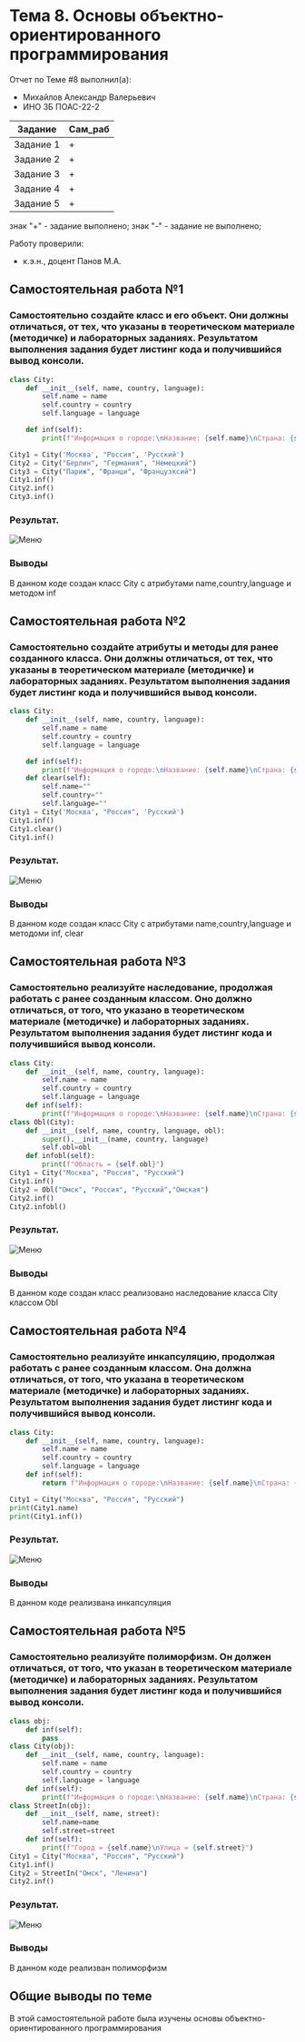 
# Тема 8. Основы объектно-ориентированного программирования
Отчет по Теме #8 выполнил(а):
- Михайлов Александр Валерьевич
- ИНО ЗБ ПОАС-22-2

| Задание | Сам_раб |
| ------ | ------ |
| Задание 1 | + |
| Задание 2 | + |
| Задание 3 | + |
| Задание 4 | + |
| Задание 5 | + |

знак "+" - задание выполнено; знак "-" - задание не выполнено;

Работу проверили:
- к.э.н., доцент Панов М.А.

## Самостоятельная работа №1
### Самостоятельно создайте класс и его объект. Они должны отличаться, от тех, что указаны в теоретическом материале (методичке) и лабораторных заданиях. Результатом выполнения задания будет листинг кода и получившийся вывод консоли.
```python
class City:
    def __init__(self, name, country, language):
        self.name = name
        self.country = country
        self.language = language

    def inf(self):
        print(f"Информация о городе:\nНазвание: {self.name}\nСтрана: {self.country}\nЯзык: {self.language}")

City1 = City('Москва', "Россия", 'Русский')
City2 = City("Берлин", "Германия", "Немецкий")
City3 = City("Париж", "Франци", "Французксий")
City1.inf()
City2.inf()
City3.inf()
```
### Результат.
![Меню](https://github.com/Neriw/PrgInj/blob/%D0%A2%D0%B5%D0%BC%D0%B0_8/pic/Lab8_1.png)
### Выводы
В данном коде создан класс City с атрибутами name,country,language и методом inf
  
## Самостоятельная работа №2
### Самостоятельно создайте атрибуты и методы для ранее созданного класса. Они должны отличаться, от тех, что указаны в теоретическом материале (методичке) и лабораторных заданиях. Результатом выполнения задания будет листинг кода и получившийся вывод консоли.
```python
class City:
    def __init__(self, name, country, language):
        self.name = name
        self.country = country
        self.language = language

    def inf(self):
        print(f"Информация о городе:\nНазвание: {self.name}\nСтрана: {self.country}\nЯзык: {self.language}")
    def clear(self):
        self.name=""
        self.country=""
        self.language=""
City1 = City('Москва', "Россия", 'Русский')
City1.inf()
City1.clear()
City1.inf()
```
### Результат.
![Меню](https://github.com/Neriw/PrgInj/blob/%D0%A2%D0%B5%D0%BC%D0%B0_8/pic/Lab8_2.png)
### Выводы
В данном коде создан класс City с атрибутами name,country,language и методоми inf, clear
  
## Самостоятельная работа №3
### Самостоятельно реализуйте наследование, продолжая работать с ранее созданным классом. Оно должно отличаться, от того, что указано в теоретическом материале (методичке) и лабораторных заданиях. Результатом выполнения задания будет листинг кода и получившийся вывод консоли.
```python
class City:
    def __init__(self, name, country, language):
        self.name = name
        self.country = country
        self.language = language
    def inf(self):
        print(f"Информация о городе:\nНазвание: {self.name}\nСтрана: {self.country}\nЯзык: {self.language}")
class Obl(City):
    def __init__(self, name, country, language, obl):
        super().__init__(name, country, language)
        self.obl=obl
    def infobl(self):
        print(f"Область = {self.obl}")
City1 = City("Москва", "Россия", "Русский")
City1.inf()
City2 = Obl("Омск", "Россия", "Русский","Омская")
City2.inf()
City2.infobl()

```
### Результат.
![Меню](https://github.com/Neriw/PrgInj/blob/%D0%A2%D0%B5%D0%BC%D0%B0_8/pic/Lab8_3.png)
### Выводы
В данном коде создан класс реализовано наследование класса City классом Obl
  
## Самостоятельная работа №4
### Самостоятельно реализуйте инкапсуляцию, продолжая работать с ранее созданным классом. Она должна отличаться, от того, что указана в теоретическом материале (методичке) и лабораторных заданиях. Результатом выполнения задания будет листинг кода и получившийся вывод консоли.
```python
class City:
    def __init__(self, name, country, language):
        self.name = name
        self.country = country
        self.language = language
    def inf(self):
        return f"Информация о городе:\nНазвание: {self.name}\nСтрана: {self.country}\nЯзык: {self.language}"

City1 = City("Москва", "Россия", "Русский")
print(City1.name)
print(City1.inf())

```
### Результат.
![Меню](https://github.com/Neriw/PrgInj/blob/%D0%A2%D0%B5%D0%BC%D0%B0_8/pic/Lab8_4.png)
### Выводы
В данном коде реализвана инкапсуляция
  
## Самостоятельная работа №5
### Самостоятельно реализуйте полиморфизм. Он должен отличаться, от того, что указан в теоретическом материале (методичке) и лабораторных заданиях. Результатом выполнения задания будет листинг кода и получившийся вывод консоли.
```python
class obj:
    def inf(self):
        pass
class City(obj):
    def __init__(self, name, country, language):
        self.name = name
        self.country = country
        self.language = language
    def inf(self):
        print(f"Информация о городе:\nНазвание: {self.name}\nСтрана: {self.country}\nЯзык: {self.language}")
class StreetIn(obj):
    def __init__(self, name, street):
        self.name=name
        self.street=street
    def inf(self):
        print(f"Город = {self.name}\nУлица = {self.street}")
City1 = City("Москва", "Россия", "Русский")
City1.inf()
City2 = StreetIn("Омск", "Ленина")
City2.inf()
```
### Результат.
![Меню](https://github.com/Neriw/PrgInj/blob/%D0%A2%D0%B5%D0%BC%D0%B0_8/pic/Lab8_5.png)
### Выводы
В данном коде реализван полиморфизм
  
## Общие выводы по теме
В этой самостоятельной работе была изучены основы объектно-ориентированного программирования
